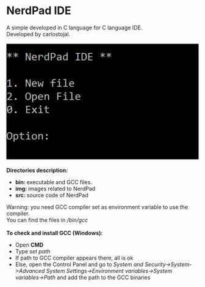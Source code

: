 # NerdPad IDE
A simple developed in C language for C language IDE. <br>
Developed by carlostojal.<br><br>
<img src="https://raw.githubusercontent.com/carlostojal/NerdPad/master/images/interface.PNG" alt="NerdPad Logo" /><br><br>
<b>Directories description:</b>
<ul>
  <li><b>bin: </b>executable and GCC files.</li>
  <li><b>img: </b>images related to NerdPad</li>
  <li><b>src: </b>source code of NerdPad</li>
 </ul>
Warning: you need GCC compiler set as environment variable to use the compiler.<br>
You can find the files in <i>/bin/gcc</i><br><br>
<b>To check and install GCC (Windows):</b><br>
<ul>
  <li>Open <b>CMD</b></li>
  <li>Type <i>set path</i></li>
  <li>If path to GCC compiler appears there, all is ok</li>
  <li>Else, open the Control Panel and go to <i>System and Security->System->Advanced System Settings->Environment variables->System variables->Path</i> and add the path to the GCC binaries
